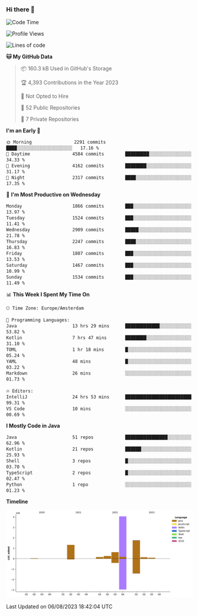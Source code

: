 ### Hi there 👋


<!--START_SECTION:waka-->
![Code Time](http://img.shields.io/badge/Code%20Time-3%2C464%20hrs%2055%20mins-blue)

![Profile Views](http://img.shields.io/badge/Profile%20Views-20-blue)

![Lines of code](https://img.shields.io/badge/From%20Hello%20World%20I%27ve%20Written-8.4%20million%20lines%20of%20code-blue)

**🐱 My GitHub Data** 

> 📦 160.3 kB Used in GitHub's Storage 
 > 
> 🏆 4,393 Contributions in the Year 2023
 > 
> 🚫 Not Opted to Hire
 > 
> 📜 52 Public Repositories 
 > 
> 🔑 7 Private Repositories 
 > 
**I'm an Early 🐤** 

```text
🌞 Morning                2291 commits        ████░░░░░░░░░░░░░░░░░░░░░   17.16 % 
🌆 Daytime                4584 commits        █████████░░░░░░░░░░░░░░░░   34.33 % 
🌃 Evening                4162 commits        ████████░░░░░░░░░░░░░░░░░   31.17 % 
🌙 Night                  2317 commits        ████░░░░░░░░░░░░░░░░░░░░░   17.35 % 
```
📅 **I'm Most Productive on Wednesday** 

```text
Monday                   1866 commits        ███░░░░░░░░░░░░░░░░░░░░░░   13.97 % 
Tuesday                  1524 commits        ███░░░░░░░░░░░░░░░░░░░░░░   11.41 % 
Wednesday                2909 commits        █████░░░░░░░░░░░░░░░░░░░░   21.78 % 
Thursday                 2247 commits        ████░░░░░░░░░░░░░░░░░░░░░   16.83 % 
Friday                   1807 commits        ███░░░░░░░░░░░░░░░░░░░░░░   13.53 % 
Saturday                 1467 commits        ███░░░░░░░░░░░░░░░░░░░░░░   10.99 % 
Sunday                   1534 commits        ███░░░░░░░░░░░░░░░░░░░░░░   11.49 % 
```


📊 **This Week I Spent My Time On** 

```text
🕑︎ Time Zone: Europe/Amsterdam

💬 Programming Languages: 
Java                     13 hrs 29 mins      █████████████░░░░░░░░░░░░   53.82 % 
Kotlin                   7 hrs 47 mins       ████████░░░░░░░░░░░░░░░░░   31.10 % 
TOML                     1 hr 18 mins        █░░░░░░░░░░░░░░░░░░░░░░░░   05.24 % 
YAML                     48 mins             █░░░░░░░░░░░░░░░░░░░░░░░░   03.22 % 
Markdown                 26 mins             ░░░░░░░░░░░░░░░░░░░░░░░░░   01.73 % 

🔥 Editors: 
IntelliJ                 24 hrs 53 mins      █████████████████████████   99.31 % 
VS Code                  10 mins             ░░░░░░░░░░░░░░░░░░░░░░░░░   00.69 % 
```

**I Mostly Code in Java** 

```text
Java                     51 repos            ████████████████░░░░░░░░░   62.96 % 
Kotlin                   21 repos            ██████░░░░░░░░░░░░░░░░░░░   25.93 % 
Shell                    3 repos             █░░░░░░░░░░░░░░░░░░░░░░░░   03.70 % 
TypeScript               2 repos             █░░░░░░░░░░░░░░░░░░░░░░░░   02.47 % 
Python                   1 repo              ░░░░░░░░░░░░░░░░░░░░░░░░░   01.23 % 
```



**Timeline**

![Lines of Code chart](https://raw.githubusercontent.com/powercasgamer/powercasgamer/master/assets/bar_graph.png)


 Last Updated on 06/08/2023 18:42:04 UTC
<!--END_SECTION:waka-->
